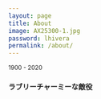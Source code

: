 ```yaml
---
layout: page
title: About
image: AX25300-1.jpg
password: lhivera
permalink: /about/
---
```


<small>1900 - 2020</small>
#### ラブリーチャーミーな敵役
